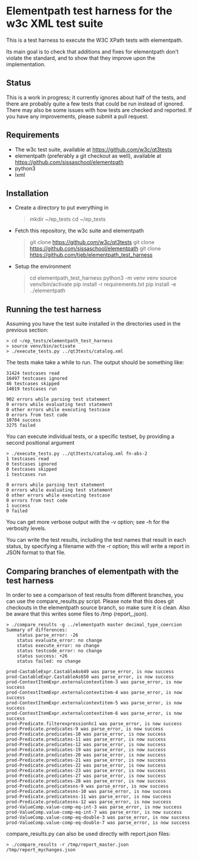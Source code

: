 # Elementpath test harness for the w3c XML test suite

This is a test harness to execute the W3C XPath tests with elementpath.

Its main goal is to check that additions and fixes for elementpath don't 
violate the standard, and to show that they improve upon the implementation.

## Status

This is a work in progress; it currently ignores about half of the tests, and there are probably quite a few tests that could be run instead of ignored. There may also be some issues with how tests are checked and reported. If you have any improvements, please submit a pull request.

## Requirements

- The w3c test suite, available at https://github.com/w3c/qt3tests
- elementpath (preferably a git checkout as well), available at https://github.com/sissaschool/elementpath
- python3
- lxml


## Installation

- Create a directory to put everything in

    > mkdir ~/ep_tests
    > cd ~/ep_tests

- Fetch this repository, the w3c suite and elementpath

    > git clone https://github.com/w3c/qt3tests
    > git clone https://github.com/sissaschool/elementpath
    > git clone https://github.com/tjeb/elementpath_test_harness

- Setup the environment
    > cd elementpath_test_harness
    > python3 -m venv venv
    > source venv/bin/activate
    > pip install -r requirements.txt
    > pip install -e ../elementpath

## Running the test harness

Assuming you have the test suite installed in the directories used in the previous section:

    > cd ~/ep_tests/elementpath_test_harness
    > source venv/bin/activate
    > ./execute_tests.py ../qt3tests/catalog.xml

The tests make take a while to run. The output should be something like:

    31424 testcases read
    16497 testcases ignored
    46 testcases skipped
    14019 testcases run

    902 errors while parsing test statement
    0 errors while evaluating test statement
    0 other errors while executing testcase
    0 errors from test code
    10704 success
    3275 failed

You can execute individual tests, or a specific testset, by providing a second positional argument

    > ./execute_tests.py ../qt3tests/catalog.xml fn-abs-2
    1 testcases read
    0 testcases ignored
    0 testcases skipped
    1 testcases run

    0 errors while parsing test statement
    0 errors while evaluating test statement
    0 other errors while executing testcase
    0 errors from test code
    1 success
    0 failed

You can get more verbose output with the -v option; see -h for the verbosity levels.

You can write the test results, including the test names that result in each status, by specifying a filename with the -r option; this will write a report in JSON format to that file.

## Comparing branches of elementpath with the test harness

In order to see a comparison of test results from different branches, you can use the compare_results.py script. Please note that this does git checkouts in the elementpath source branch, so make sure it is clean. Also be aware that this writes some files to /tmp (report_<branch>.json).

    > ./compare_results -g ../elementpath master decimal_type_coercion
    Summary of differences:
        status parse_error: -26
        status evaluate_error: no change
        status execute_error: no change
        status testcode_error: no change
        status success: +26
        status failed: no change

    prod-CastableExpr.CastableAs649 was parse_error, is now success
    prod-CastableExpr.CastableAs650 was parse_error, is now success
    prod-ContextItemExpr.externalcontextitem-3 was parse_error, is now success
    prod-ContextItemExpr.externalcontextitem-4 was parse_error, is now success
    prod-ContextItemExpr.externalcontextitem-5 was parse_error, is now success
    prod-ContextItemExpr.externalcontextitem-6 was parse_error, is now success
    prod-Predicate.filterexpressionhc1 was parse_error, is now success
    prod-Predicate.predicates-9 was parse_error, is now success
    prod-Predicate.predicates-10 was parse_error, is now success
    prod-Predicate.predicates-11 was parse_error, is now success
    prod-Predicate.predicates-12 was parse_error, is now success
    prod-Predicate.predicates-19 was parse_error, is now success
    prod-Predicate.predicates-20 was parse_error, is now success
    prod-Predicate.predicates-21 was parse_error, is now success
    prod-Predicate.predicates-22 was parse_error, is now success
    prod-Predicate.predicates-23 was parse_error, is now success
    prod-Predicate.predicates-27 was parse_error, is now success
    prod-Predicate.predicates-28 was parse_error, is now success
    prod-Predicate.predicatesns-9 was parse_error, is now success
    prod-Predicate.predicatesns-10 was parse_error, is now success
    prod-Predicate.predicatesns-11 was parse_error, is now success
    prod-Predicate.predicatesns-12 was parse_error, is now success
    prod-ValueComp.value-comp-eq-int-3 was parse_error, is now success
    prod-ValueComp.value-comp-eq-int-7 was parse_error, is now success
    prod-ValueComp.value-comp-eq-double-3 was parse_error, is now success
    prod-ValueComp.value-comp-eq-double-7 was parse_error, is now success

compare_results.py can also be used directly with report.json files:

    > ./compare_results -r /tmp/report_master.json /tmp/report_mychanges.json
